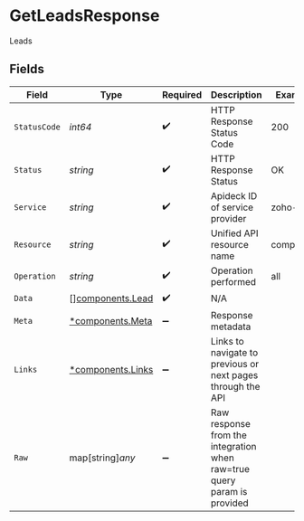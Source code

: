 # GetLeadsResponse

Leads


## Fields

| Field                                                                   | Type                                                                    | Required                                                                | Description                                                             | Example                                                                 |
| ----------------------------------------------------------------------- | ----------------------------------------------------------------------- | ----------------------------------------------------------------------- | ----------------------------------------------------------------------- | ----------------------------------------------------------------------- |
| `StatusCode`                                                            | *int64*                                                                 | :heavy_check_mark:                                                      | HTTP Response Status Code                                               | 200                                                                     |
| `Status`                                                                | *string*                                                                | :heavy_check_mark:                                                      | HTTP Response Status                                                    | OK                                                                      |
| `Service`                                                               | *string*                                                                | :heavy_check_mark:                                                      | Apideck ID of service provider                                          | zoho-crm                                                                |
| `Resource`                                                              | *string*                                                                | :heavy_check_mark:                                                      | Unified API resource name                                               | companies                                                               |
| `Operation`                                                             | *string*                                                                | :heavy_check_mark:                                                      | Operation performed                                                     | all                                                                     |
| `Data`                                                                  | [][components.Lead](../../models/components/lead.md)                    | :heavy_check_mark:                                                      | N/A                                                                     |                                                                         |
| `Meta`                                                                  | [*components.Meta](../../models/components/meta.md)                     | :heavy_minus_sign:                                                      | Response metadata                                                       |                                                                         |
| `Links`                                                                 | [*components.Links](../../models/components/links.md)                   | :heavy_minus_sign:                                                      | Links to navigate to previous or next pages through the API             |                                                                         |
| `Raw`                                                                   | map[string]*any*                                                        | :heavy_minus_sign:                                                      | Raw response from the integration when raw=true query param is provided |                                                                         |